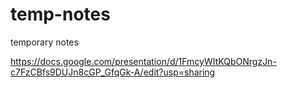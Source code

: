 # temp-notes
temporary notes


https://docs.google.com/presentation/d/1FmcyWItKQbONrgzJn-c7FzCBfs9DUJn8cGP_GfqGk-A/edit?usp=sharing
